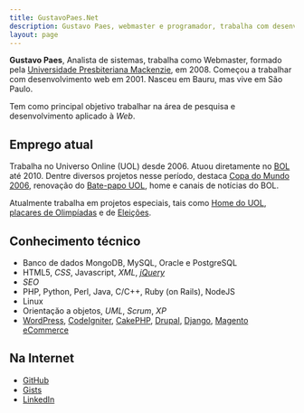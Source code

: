 ```yaml
---
title: GustavoPaes.Net
description: Gustavo Paes, webmaster e programador, trabalha com desenvolvimento web desde 2001. Conhecimentos em HTML5, PHP, MySQL, Ruby on Rails e Python.
layout: page
---
```


<strong itemprop="fn">Gustavo Paes</strong>, <span itemprop="title">Analista de sistemas</span>, trabalha como <span itemprop="role">Webmaster</span>, formado pela <a title="Universidade Presbiteriana Mackenzie" href="http://www.mackenzie.com.br/portal/principal.php" target="_blank">Universidade Presbiteriana Mackenzie</a>, em 2008. Começou a trabalhar com desenvolvimento web em 2001. Nasceu em Bauru, mas vive em <span itemprop="location">São Paulo</span>.

Tem como principal objetivo trabalhar na área de pesquisa e desenvolvimento aplicado à <em>Web</em>.

## Emprego atual

Trabalha no <span  itemprop="affiliation" title="Universo Online">Universo Online (UOL)</span> desde 2006. Atuou diretamente no <a title="Brasil Online" href="http://www.bol.uol.com.br/" target="_blank">BOL</a> até 2010. Dentre diversos projetos nesse período, destaca <a title="UOL: Copa do Mundo 2006" href="http://esporte.uol.com.br/copa/2006/" target="_blank">Copa do Mundo 2006</a>, renovação do <a title="Bate-papo UOL" href="http://batepapo.uol.com.br" target="_blank">Bate-papo UOL</a>, home e canais de notícias do BOL.

Atualmente trabalha em projetos especiais, tais como <a href="http://www.uol.com.br/" title="UOL">Home do UOL</a>, <a href="http://olimpiadas.uol.com.br/" title="UOL Olimpíadas Londres 2012">placares de Olimpíadas</a> e de <a href="http://eleicoes.uol.com.br/" title="Eleições UOL 2012 - Prefeitos e Vereadores">Eleições</a>.

## Conhecimento técnico

+ Banco de dados MongoDB, MySQL, Oracle e PostgreSQL
+ HTML5, <dfn title="Cascading Style Sheets">CSS</dfn>, Javascript, <dfn title="Extensible Markup Language">XML</dfn>, <a rel="external" href="http://jquery.com/"><em>jQuery</em></a>
+ <dfn title="Search Engine Optimization">SEO</dfn>
+ PHP, Python, Perl, Java, C/C++, Ruby (on Rails), NodeJS
+ Linux
+ Orientaçăo a objetos, <dfn title="Unified Modeling Language">UML</dfn>, <em>Scrum</em>, <dfn title="Extreme Programming">XP</dfn>
+ <a rel="external" href="http://wordpress.org/">WordPress</a>, <a rel="external" href="http://codeigniter.com/">CodeIgniter</a>, <a rel="external" href="http://www.cakephp.org/">CakePHP</a>, <a rel="external" href="http://drupal.org/">Drupal</a>, <a rel="external" href="http://www.djangoproject.com/">Django</a>, <a rel="external" href="http://www.magentocommerce.com/">Magento eCommerce</a>


## Na Internet

+ <a rel="external" href="https://github.com/gustavopaes">GitHub</a>
+ <a rel="external" href="https://gist.github.com/gustavopaes">Gists</a>
+ <a rel="external" href="http://br.linkedin.com/in/gustavopaes">LinkedIn</a>